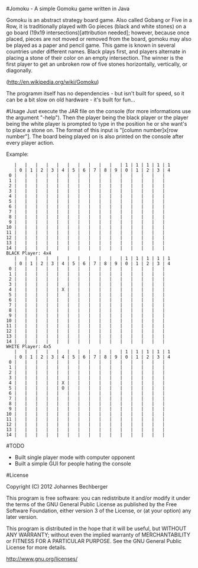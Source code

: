 #Jomoku - A simple Gomoku game written in Java

Gomoku is an abstract strategy board game. Also called Gobang or Five in a Row, it is traditionally played with Go pieces (black and white stones) on a go board (19x19 intersections)[attribution needed]; however, because once placed, pieces are not moved or removed from the board, gomoku may also be played as a paper and pencil game. This game is known in several countries under different names.
Black plays first, and players alternate in placing a stone of their color on an empty intersection. The winner is the first player to get an unbroken row of five stones horizontally, vertically, or diagonally.

(http://en.wikipedia.org/wiki/Gomoku)

The programm itself has no dependencies - but isn't built for speed, so it can be a bit slow on old hardware - it's built for fun...

#Usage
Just execute the JAR file on the console (for more informations use the argument "-help").
Then the player being the black player or the player being the white player is prompted to type in the position he or she want's to place a stone on. The format of this input is "[column number]x[row number"].
The board being played on is also printed on the console after every player action.

Example:

       |   |   |   |   |   |   |   |   |   |   | 1 | 1 | 1 | 1 | 1
       | 0 | 1 | 2 | 3 | 4 | 5 | 6 | 7 | 8 | 9 | 0 | 1 | 2 | 3 | 4
     0 |   |   |   |   |   |   |   |   |   |   |   |   |   |   |  
     1 |   |   |   |   |   |   |   |   |   |   |   |   |   |   |  
     2 |   |   |   |   |   |   |   |   |   |   |   |   |   |   |  
     3 |   |   |   |   |   |   |   |   |   |   |   |   |   |   |  
     4 |   |   |   |   |   |   |   |   |   |   |   |   |   |   |  
     5 |   |   |   |   |   |   |   |   |   |   |   |   |   |   |  
     6 |   |   |   |   |   |   |   |   |   |   |   |   |   |   |  
     7 |   |   |   |   |   |   |   |   |   |   |   |   |   |   |  
     8 |   |   |   |   |   |   |   |   |   |   |   |   |   |   |  
     9 |   |   |   |   |   |   |   |   |   |   |   |   |   |   |  
    10 |   |   |   |   |   |   |   |   |   |   |   |   |   |   |  
    11 |   |   |   |   |   |   |   |   |   |   |   |   |   |   |  
    12 |   |   |   |   |   |   |   |   |   |   |   |   |   |   |  
    13 |   |   |   |   |   |   |   |   |   |   |   |   |   |   |  
    14 |   |   |   |   |   |   |   |   |   |   |   |   |   |   |  
    BLACK Player: 4x4
       |   |   |   |   |   |   |   |   |   |   | 1 | 1 | 1 | 1 | 1
       | 0 | 1 | 2 | 3 | 4 | 5 | 6 | 7 | 8 | 9 | 0 | 1 | 2 | 3 | 4
     0 |   |   |   |   |   |   |   |   |   |   |   |   |   |   |  
     1 |   |   |   |   |   |   |   |   |   |   |   |   |   |   |  
     2 |   |   |   |   |   |   |   |   |   |   |   |   |   |   |  
     3 |   |   |   |   |   |   |   |   |   |   |   |   |   |   |  
     4 |   |   |   |   | X |   |   |   |   |   |   |   |   |   |  
     5 |   |   |   |   |   |   |   |   |   |   |   |   |   |   |  
     6 |   |   |   |   |   |   |   |   |   |   |   |   |   |   |  
     7 |   |   |   |   |   |   |   |   |   |   |   |   |   |   |  
     8 |   |   |   |   |   |   |   |   |   |   |   |   |   |   |  
     9 |   |   |   |   |   |   |   |   |   |   |   |   |   |   |  
    10 |   |   |   |   |   |   |   |   |   |   |   |   |   |   |  
    11 |   |   |   |   |   |   |   |   |   |   |   |   |   |   |  
    12 |   |   |   |   |   |   |   |   |   |   |   |   |   |   |  
    13 |   |   |   |   |   |   |   |   |   |   |   |   |   |   |  
    14 |   |   |   |   |   |   |   |   |   |   |   |   |   |   |  
    WHITE Player: 4x5
       |   |   |   |   |   |   |   |   |   |   | 1 | 1 | 1 | 1 | 1
       | 0 | 1 | 2 | 3 | 4 | 5 | 6 | 7 | 8 | 9 | 0 | 1 | 2 | 3 | 4
     0 |   |   |   |   |   |   |   |   |   |   |   |   |   |   |  
     1 |   |   |   |   |   |   |   |   |   |   |   |   |   |   |  
     2 |   |   |   |   |   |   |   |   |   |   |   |   |   |   |  
     3 |   |   |   |   |   |   |   |   |   |   |   |   |   |   |  
     4 |   |   |   |   | X |   |   |   |   |   |   |   |   |   |  
     5 |   |   |   |   | O |   |   |   |   |   |   |   |   |   |  
     6 |   |   |   |   |   |   |   |   |   |   |   |   |   |   |  
     7 |   |   |   |   |   |   |   |   |   |   |   |   |   |   |  
     8 |   |   |   |   |   |   |   |   |   |   |   |   |   |   |  
     9 |   |   |   |   |   |   |   |   |   |   |   |   |   |   |  
    10 |   |   |   |   |   |   |   |   |   |   |   |   |   |   |  
    11 |   |   |   |   |   |   |   |   |   |   |   |   |   |   |  
    12 |   |   |   |   |   |   |   |   |   |   |   |   |   |   |  
    13 |   |   |   |   |   |   |   |   |   |   |   |   |   |   |  
    14 |   |   |   |   |   |   |   |   |   |   |   |   |   |   |  

#TODO
- Built single player mode with computer opponent
- Built a simple GUI for people hating the console

#License

Copyright (C) 2012  Johannes Bechberger

This program is free software: you can redistribute it and/or modify
it under the terms of the GNU General Public License as published by
the Free Software Foundation, either version 3 of the License, or
(at your option) any later version.

This program is distributed in the hope that it will be useful,
but WITHOUT ANY WARRANTY; without even the implied warranty of
MERCHANTABILITY or FITNESS FOR A PARTICULAR PURPOSE.  See the
GNU General Public License for more details.

<http://www.gnu.org/licenses/>